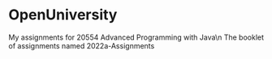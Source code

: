 # OpenUniversity
My assignments for 20554 Advanced Programming with Java\n
The booklet of assignments named 2022a-Assignments
